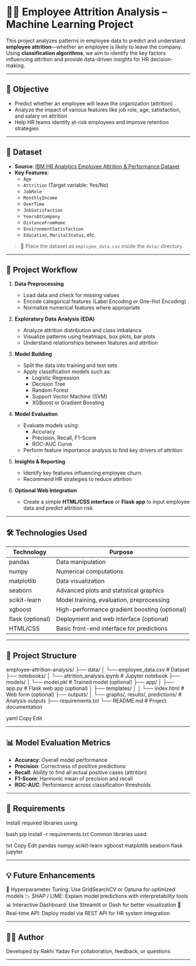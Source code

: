 # 👩‍💼 Employee Attrition Analysis – Machine Learning Project

This project analyzes patterns in employee data to predict and understand **employee attrition**—whether an employee is likely to leave the company. Using **classification algorithms**, we aim to identify the key factors influencing attrition and provide data-driven insights for HR decision-making.

---

## 🎯 Objective

- Predict whether an employee will leave the organization (attrition)
- Analyze the impact of various features like job role, age, satisfaction, and salary on attrition
- Help HR teams identify at-risk employees and improve retention strategies

---

## 📂 Dataset

- **Source**: [IBM HR Analytics Employee Attrition & Performance Dataset](https://www.kaggle.com/pavansubhasht/ibm-hr-analytics-attrition-dataset)
- **Key Features**:
  - `Age`
  - `Attrition` (Target variable: Yes/No)
  - `JobRole`
  - `MonthlyIncome`
  - `OverTime`
  - `JobSatisfaction`
  - `YearsAtCompany`
  - `DistanceFromHome`
  - `EnvironmentSatisfaction`
  - `Education`, `MaritalStatus`, etc.

> 📌 Place the dataset as `employee_data.csv` inside the `data/` directory.

---

## 🚀 Project Workflow

1. **Data Preprocessing**
   - Load data and check for missing values
   - Encode categorical features (Label Encoding or One-Hot Encoding)
   - Normalize numerical features where appropriate

2. **Exploratory Data Analysis (EDA)**
   - Analyze attrition distribution and class imbalance
   - Visualize patterns using heatmaps, box plots, bar plots
   - Understand relationships between features and attrition

3. **Model Building**
   - Split the data into training and test sets
   - Apply classification models such as:
     - Logistic Regression
     - Decision Tree
     - Random Forest
     - Support Vector Machine (SVM)
     - XGBoost or Gradient Boosting

4. **Model Evaluation**
   - Evaluate models using:
     - Accuracy
     - Precision, Recall, F1-Score
     - ROC-AUC Curve
   - Perform feature importance analysis to find key drivers of attrition

5. **Insights & Reporting**
   - Identify key features influencing employee churn
   - Recommend HR strategies to reduce attrition

6. **Optional Web Integration**
   - Create a simple **HTML/CSS interface** or **Flask app** to input employee data and predict attrition risk

---

## 🛠️ Technologies Used

| Technology      | Purpose                                         |
|------------------|-------------------------------------------------|
| pandas           | Data manipulation                              |
| numpy            | Numerical computations                         |
| matplotlib       | Data visualization                             |
| seaborn          | Advanced plots and statistical graphics        |
| scikit-learn     | Model training, evaluation, preprocessing      |
| xgboost          | High-performance gradient boosting (optional)  |
| flask (optional) | Deployment and web interface (optional)        |
| HTML/CSS         | Basic front-end interface for predictions      |

---

## 📁 Project Structure

employee-attrition-analysis/
├── data/
│ └── employee_data.csv # Dataset
├── notebooks/
│ └── attrition_analysis.ipynb # Jupyter notebook
├── models/
│ └── model.pkl # Trained model (optional)
├── app/
│ ├── app.py # Flask web app (optional)
│ ├── templates/
│ │ └── index.html # Web form (optional)
├── outputs/
│ └── graphs/, results/, predictions/ # Analysis outputs
├── requirements.txt
└── README.md # Project documentation

yaml
Copy
Edit

---

## 📊 Model Evaluation Metrics

- **Accuracy**: Overall model performance
- **Precision**: Correctness of positive predictions
- **Recall**: Ability to find all actual positive cases (attrition)
- **F1-Score**: Harmonic mean of precision and recall
- **ROC-AUC**: Performance across classification thresholds

---

## 📄 Requirements

Install required libraries using:

bash
pip install -r requirements.txt
Common libraries used:

txt
Copy
Edit
pandas
numpy
scikit-learn
xgboost
matplotlib
seaborn
flask
jupyter

---

## 💡 Future Enhancements

🧠 Hyperparameter Tuning: Use GridSearchCV or Optuna for optimized models
📉 SHAP / LIME: Explain model predictions with interpretability tools
📊 Interactive Dashboard: Use Streamlit or Dash for better visualization
🔄 Real-time API: Deploy model via REST API for HR system integration

---

## 👩‍💻 Author

Developed by Rakhi Yadav
For collaboration, feedback, or questions

---
